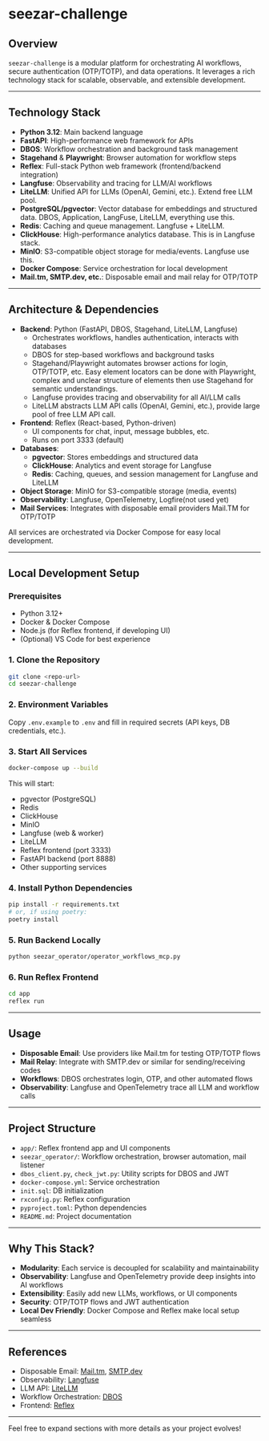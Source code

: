# seezar-challenge

## Overview

`seezar-challenge` is a modular platform for orchestrating AI workflows, secure authentication (OTP/TOTP), and data operations. It leverages a rich technology stack for scalable, observable, and extensible development.

---

## Technology Stack

-   **Python 3.12**: Main backend language
-   **FastAPI**: High-performance web framework for APIs
-   **DBOS**: Workflow orchestration and background task management
-   **Stagehand** & **Playwright**: Browser automation for workflow steps
-   **Reflex**: Full-stack Python web framework (frontend/backend integration)
-   **Langfuse**: Observability and tracing for LLM/AI workflows
-   **LiteLLM**: Unified API for LLMs (OpenAI, Gemini, etc.). Extend free LLM pool.
-   **PostgreSQL/pgvector**: Vector database for embeddings and structured data. DBOS, Application, LangFuse, LiteLLM, everything use this.
-   **Redis**: Caching and queue management. Langfuse + LiteLLM.
-   **ClickHouse**: High-performance analytics database. This is in Langfuse stack.
-   **MinIO**: S3-compatible object storage for media/events. Langfuse use this.
-   **Docker Compose**: Service orchestration for local development
-   **Mail.tm, SMTP.dev, etc.**: Disposable email and mail relay for OTP/TOTP

---

## Architecture & Dependencies

-   **Backend**: Python (FastAPI, DBOS, Stagehand, LiteLLM, Langfuse)
    -   Orchestrates workflows, handles authentication, interacts with databases
    -   DBOS for step-based workflows and background tasks
    -   Stagehand/Playwright automates browser actions for login, OTP/TOTP, etc. Easy element locators can be done with Playwright, complex and unclear structure of elements then use Stagehand for semantic understandings.
    -   Langfuse provides tracing and observability for all AI/LLM calls
    -   LiteLLM abstracts LLM API calls (OpenAI, Gemini, etc.), provide large pool of free LLM API call.
-   **Frontend**: Reflex (React-based, Python-driven)
    -   UI components for chat, input, message bubbles, etc.
    -   Runs on port 3333 (default)
-   **Databases**:
    -   **pgvector**: Stores embeddings and structured data
    -   **ClickHouse**: Analytics and event storage for Langfuse
    -   **Redis**: Caching, queues, and session management for Langfuse and LiteLLM
-   **Object Storage**: MinIO for S3-compatible storage (media, events)
-   **Observability**: Langfuse, OpenTelemetry, Logfire(not used yet)
-   **Mail Services**: Integrates with disposable email providers Mail.TM for OTP/TOTP

All services are orchestrated via Docker Compose for easy local development.

---

## Local Development Setup

### Prerequisites

-   Python 3.12+
-   Docker & Docker Compose
-   Node.js (for Reflex frontend, if developing UI)
-   (Optional) VS Code for best experience

### 1. Clone the Repository

```sh
git clone <repo-url>
cd seezar-challenge
```

### 2. Environment Variables

Copy `.env.example` to `.env` and fill in required secrets (API keys, DB credentials, etc.).

### 3. Start All Services

```sh
docker-compose up --build
```

This will start:

-   pgvector (PostgreSQL)
-   Redis
-   ClickHouse
-   MinIO
-   Langfuse (web & worker)
-   LiteLLM
-   Reflex frontend (port 3333)
-   FastAPI backend (port 8888)
-   Other supporting services

### 4. Install Python Dependencies

```sh
pip install -r requirements.txt
# or, if using poetry:
poetry install
```

### 5. Run Backend Locally

```sh
python seezar_operator/operator_workflows_mcp.py
```

### 6. Run Reflex Frontend

```sh
cd app
reflex run
```

---

## Usage

-   **Disposable Email**: Use providers like Mail.tm for testing OTP/TOTP flows
-   **Mail Relay**: Integrate with SMTP.dev or similar for sending/receiving codes
-   **Workflows**: DBOS orchestrates login, OTP, and other automated flows
-   **Observability**: Langfuse and OpenTelemetry trace all LLM and workflow calls

---

## Project Structure

-   `app/`: Reflex frontend app and UI components
-   `seezar_operator/`: Workflow orchestration, browser automation, mail listener
-   `dbos_client.py`, `check_jwt.py`: Utility scripts for DBOS and JWT
-   `docker-compose.yml`: Service orchestration
-   `init.sql`: DB initialization
-   `rxconfig.py`: Reflex configuration
-   `pyproject.toml`: Python dependencies
-   `README.md`: Project documentation

---

## Why This Stack?

-   **Modularity**: Each service is decoupled for scalability and maintainability
-   **Observability**: Langfuse and OpenTelemetry provide deep insights into AI workflows
-   **Extensibility**: Easily add new LLMs, workflows, or UI components
-   **Security**: OTP/TOTP flows and JWT authentication
-   **Local Dev Friendly**: Docker Compose and Reflex make local setup seamless

---

## References

-   Disposable Email: [Mail.tm](https://docs.mail.tm/), [SMTP.dev](https://smtp.dev/accounts/)
-   Observability: [Langfuse](https://langfuse.com/)
-   LLM API: [LiteLLM](https://github.com/BerriAI/litellm)
-   Workflow Orchestration: [DBOS](https://dbos.dev/)
-   Frontend: [Reflex](https://reflex.dev/)

---

Feel free to expand sections with more details as your project evolves!
